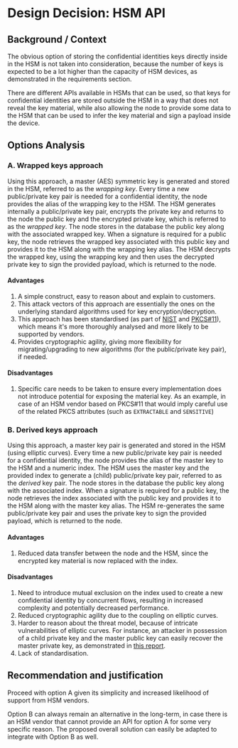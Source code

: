# Design Decision: HSM API

## Background / Context

The obvious option of storing the confidential identities keys directly inside in the HSM is not taken into consideration, because the number of keys is expected to be a lot higher than the capacity of HSM devices, as demonstrated in the requirements section.

There are different APIs available in HSMs that can be used, so that keys for confidential identities are stored outside the HSM in a way 
that does not reveal the key material, while also allowing the node to provide some data to the HSM that can be used to infer the key material and sign a payload inside the device.

## Options Analysis

### A. Wrapped keys approach

Using this approach, a master (AES) symmetric key is generated and stored in the HSM, referred to as the *wrapping key*. 
Every time a new public/private key pair is needed for a confidential identity, the node provides the alias of the wrapping key to the HSM.
The HSM generates internally a public/private key pair, encrypts the private key and returns to the node the public key and the encrypted private key, which is referred to as the *wrapped key*.
The node stores in the database the public key along with the associated wrapped key. When a signature is required for a public key, the node retrieves the wrapped key associated with this public key and provides it to the HSM along with the wrapping key alias.
The HSM decrypts the wrapped key, using the wrapping key and then uses the decrypted private key to sign the provided payload, which is returned to the node.

#### Advantages

1. A simple construct, easy to reason about and explain to customers.
2. This attack vectors of this approach are essentially the ones on the underlying standard algorithms used for key encryption/decryption.
3. This approach has been standardised (as part of [NIST](https://csrc.nist.gov/publications/detail/sp/800-38f/final) and [PKCS#11](http://docs.oasis-open.org/pkcs11/pkcs11-curr/v2.40/csprd02/pkcs11-curr-v2.40-csprd02.html#_Toc228894722)), 
which means it's more thoroughly analysed and more likely to be supported by vendors.
4. Provides cryptographic agility, giving more flexibility for migrating/upgrading to new algorithms (for the public/private key pair), if needed.


#### Disadvantages

1. Specific care needs to be taken to ensure every implementation does not introduce potential for exposing the material key. As an example, in case of an HSM vendor based on PKCS#11 that would imply careful use of the related PKCS attributes (such as `EXTRACTABLE` and `SENSITIVE`) 

### B. Derived keys approach

Using this approach, a master key pair is generated and stored in the HSM (using elliptic curves).
Every time a new public/private key pair is needed for a confidential identity, the node provides the alias of the master key to the HSM and a numeric index.
The HSM uses the master key and the provided index to generate a (child) public/private key pair, referred to as the *derived* key pair.
The node stores in the database the public key along with the associated index. When a signature is required for a public key, the node retrieves the index associated with the public key and provides it to the HSM along with the master key alias.
The HSM re-generates the same public/private key pair and uses the private key to sign the provided payload, which is returned to the node.

#### Advantages

1. ​Reduced data transfer between the node and the HSM, since the encrypted key material is now replaced with the index.

#### Disadvantages

1. Need to introduce mutual exclusion on the index used to create a new confidential identity by concurrent flows, resulting in increased complexity and potentially decreased performance.
2. Reduced cryptographic agility due to the coupling on elliptic curves.
3. Harder to reason about the threat model, because of intricate vulnerabilities of elliptic curves. For instance, ​an attacker in possession of a child private key and the master public key can easily recover the master private key, as demonstrated in [this report](https://eprint.iacr.org/2014/998).
4. Lack of standardisation.

## Recommendation and justification

Proceed with option A given its simplicity and increased likelihood of support from HSM vendors.

Option B can always remain an alternative in the long-term, in case there is an HSM vendor that cannot provide an API for option A for some very specific reason. The proposed overall solution can easily be adapted to integrate with Option B as well.